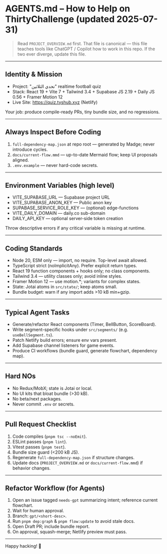 # AGENTS.md – How to Help on Thirty Challenge (updated 2025-07-31)

> Read `PROJECT_OVERVIEW.md` first. That file is canonical — this file teaches tools like ChatGPT / Copilot how to work in this repo. If the two ever diverge, update this file.

---

## Identity & Mission

- Project: "تحدي الثلاثين" realtime football quiz
- Stack: React 19 + Vite 7 + Tailwind 3.4 + Supabase JS 2.19 + Daily JS 0.56 + Framer Motion 12
- Live Site: https://quiz.tyshub.xyz (Netlify)

Your job: produce compile-ready PRs, tiny bundle size, and no regressions.

---

## Always Inspect Before Coding

1. `full-dependency-map.json` at repo root — generated by Madge; never introduce cycles.
2. `docs/current-flow.mmd` — up-to-date Mermaid flow; keep UI proposals aligned.
3. `.env.example` — never hard-code secrets.

---

## Environment Variables (high level)

- VITE_SUPABASE_URL — Supabase project URL
- VITE_SUPABASE_ANON_KEY — Public anon key
- SUPABASE_SERVICE_ROLE_KEY — (optional) edge-functions
- VITE_DAILY_DOMAIN — daily.co sub-domain
- DAILY_API_KEY — optional server-side token creation

Throw descriptive errors if any critical variable is missing at runtime.

---

## Coding Standards

- Node 20, ESM only — import, no require. Top-level await allowed.
- TypeScript strict (noImplicitAny). Prefer explicit return types.
- React 19 function components + hooks only; no class components.
- Tailwind 3.4 — utility classes only; avoid inline styles.
- Framer Motion 12 — use motion.\*; variants for complex states.
- State: Jotai atoms in `src/state/`; keep atoms small.
- Bundle budget: warn if any import adds >10 kB min+gzip.

---

## Typical Agent Tasks

- Generate/refactor React components (Timer, BellButton, ScoreBoard).
- Write segment-specific hooks under `src/segments/` (e.g. `useBellSegment.ts`).
- Patch Netlify build errors; ensure env vars present.
- Add Supabase channel listeners for game events.
- Produce CI workflows (bundle guard, generate flowchart, dependency map).

---

## Hard NOs

- No Redux/MobX; state is Jotai or local.
- No UI kits that bloat bundle (>30 kB).
- No beta/next packages.
- Never commit `.env` or secrets.

---

## Pull Request Checklist

1. Code compiles (`pnpm tsc --noEmit`).
2. ESLint passes (`pnpm lint`).
3. Vitest passes (`pnpm test`).
4. Bundle size guard (<200 kB JS).
5. Regenerate `full-dependency-map.json` if structure changes.
6. Update docs (`PROJECT_OVERVIEW.md` or `docs/current-flow.mmd`) if behavior changes.

---

## Refactor Workflow (for Agents)

1. Open an issue tagged `needs-gpt` summarizing intent; reference current flowchart.
2. Wait for human approval.
3. Branch: `gpt/<short-desc>`.
4. Run `pnpm dep:graph` & `pnpm flow:update` to avoid stale docs.
5. Open Draft PR; include bundle report.
6. On approval, squash-merge; Netlify preview must pass.

---

Happy hacking! 🎉
